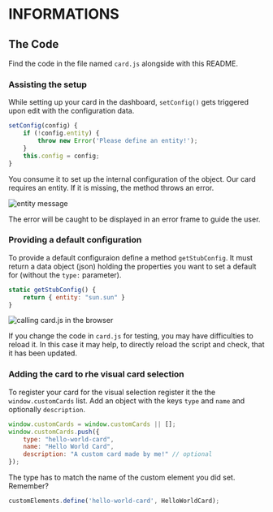 # INFORMATIONS

## The Code

Find the code in the file named `card.js` alongside with this README.

### Assisting the setup

While setting up your card in the dashboard, `setConfig()` gets triggered upon
edit with the configuration data.

```js
setConfig(config) {
    if (!config.entity) {
        throw new Error('Please define an entity!');
    }
    this.config = config;
}
```

You consume it to set up the internal
configuration of the object. Our card requires an entity. If it is missing, the
method throws an error.

![entity message](img/entity-msg.png)

The error will be caught to be displayed in an error frame to guide the user.

### Providing a default configuration

To provide a default configuraion define a method `getStubConfig`. It must
return a data object (json) holding the properties you want to set a default for
(without the `type:` parameter).

```js
static getStubConfig() {
    return { entity: "sun.sun" }
}
```

![calling card.js in the browser](img/script-in-browser.png)

If you change the code in `card.js` for testing, you may have difficulties to
reload it. In this case it may help, to directly reload the script and check,
that it has been updated.

### Adding the card to rhe visual card selection

To register your card for the visual selection register it the the
`window.customCards` list. Add an object with the keys `type` and `name` and
optionally `description`.

```js
window.customCards = window.customCards || [];
window.customCards.push({
    type: "hello-world-card",
    name: "Hello World Card",
    description: "A custom card made by me!" // optional
});
```

The type has to match the name of the custom element you did set. Remember?

```js
customElements.define('hello-world-card', HelloWorldCard);
```

